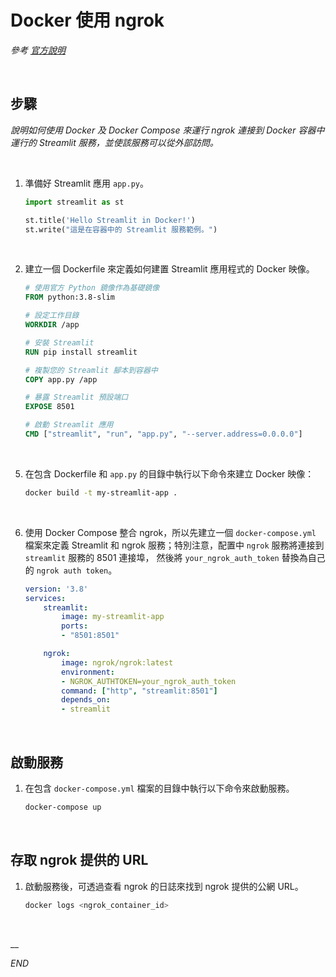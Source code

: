 # Docker 使用 ngrok

_參考 [官方說明](https://ngrok.com/docs/using-ngrok-with/docker/)_

<br>

## 步驟

_說明如何使用 Docker 及 Docker Compose 來運行 ngrok 連接到 Docker 容器中運行的 Streamlit 服務，並使該服務可以從外部訪問。_


<br>

1. 準備好 Streamlit 應用 `app.py`。

    ```python
    import streamlit as st

    st.title('Hello Streamlit in Docker!')
    st.write("這是在容器中的 Streamlit 服務範例。")
    ```

<br>

2. 建立一個 Dockerfile 來定義如何建置 Streamlit 應用程式的 Docker 映像。

    ```dockerfile
    # 使用官方 Python 鏡像作為基礎鏡像
    FROM python:3.8-slim

    # 設定工作目錄
    WORKDIR /app

    # 安裝 Streamlit
    RUN pip install streamlit

    # 複製您的 Streamlit 腳本到容器中
    COPY app.py /app

    # 暴露 Streamlit 預設端口
    EXPOSE 8501

    # 啟動 Streamlit 應用
    CMD ["streamlit", "run", "app.py", "--server.address=0.0.0.0"]
    ```

<br>

5. 在包含 Dockerfile 和 `app.py` 的目錄中執行以下命令來建立 Docker 映像：

    ```bash
    docker build -t my-streamlit-app .
    ```

<br>

6. 使用 Docker Compose 整合 ngrok，所以先建立一個 `docker-compose.yml` 檔案來定義 Streamlit 和 ngrok 服務；特別注意，配置中 `ngrok` 服務將連接到 `streamlit` 服務的 8501 連接埠， 然後將 `your_ngrok_auth_token` 替換為自己的 `ngrok auth token`。

    ```yaml
    version: '3.8'
    services:
        streamlit:
            image: my-streamlit-app
            ports:
            - "8501:8501"

        ngrok:
            image: ngrok/ngrok:latest
            environment:
            - NGROK_AUTHTOKEN=your_ngrok_auth_token
            command: ["http", "streamlit:8501"]
            depends_on:
            - streamlit
    ```

<br>

## 啟動服務

1. 在包含 `docker-compose.yml` 檔案的目錄中執行以下命令來啟動服務。

    ```bash
    docker-compose up
    ```

<br>

## 存取 ngrok 提供的 URL

1. 啟動服務後，可透過查看 ngrok 的日誌來找到 ngrok 提供的公網 URL。

    ```bash
    docker logs <ngrok_container_id>
    ```

<br>

__

_END_
